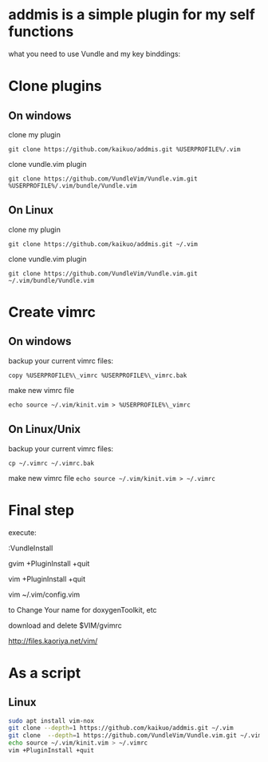 # addmis is a simple plugin for my self functions
what you need to use Vundle and my key binddings:

Clone plugins
==============

On windows
------------

clone my plugin

`git clone https://github.com/kaikuo/addmis.git %USERPROFILE%/.vim`

clone vundle.vim plugin

`git clone https://github.com/VundleVim/Vundle.vim.git %USERPROFILE%/.vim/bundle/Vundle.vim`

On Linux
------------

clone my plugin

`git clone https://github.com/kaikuo/addmis.git ~/.vim`

clone vundle.vim plugin

`git clone https://github.com/VundleVim/Vundle.vim.git ~/.vim/bundle/Vundle.vim`

Create vimrc
=============

On windows
------------

backup your current vimrc files:

`copy %USERPROFILE%\_vimrc %USERPROFILE%\_vimrc.bak`


make new vimrc file

`echo source ~/.vim/kinit.vim > %USERPROFILE%\_vimrc`

On Linux/Unix
--------------

backup your current vimrc files:

`cp ~/.vimrc ~/.vimrc.bak`

make new vimrc file
`echo source ~/.vim/kinit.vim > ~/.vimrc`

Final step
=============

execute:

:VundleInstall

gvim +PluginInstall +quit

vim +PluginInstall +quit

vim ~/.vim/config.vim 

to Change Your name for doxygenToolkit, etc

download and delete $VIM/gvimrc

http://files.kaoriya.net/vim/

As a script
============

Linux
--------

```sh
sudo apt install vim-nox
git clone --depth=1 https://github.com/kaikuo/addmis.git ~/.vim
git clone  --depth=1 https://github.com/VundleVim/Vundle.vim.git ~/.vim/bundle/Vundle.vim
echo source ~/.vim/kinit.vim > ~/.vimrc
vim +PluginInstall +quit
```
